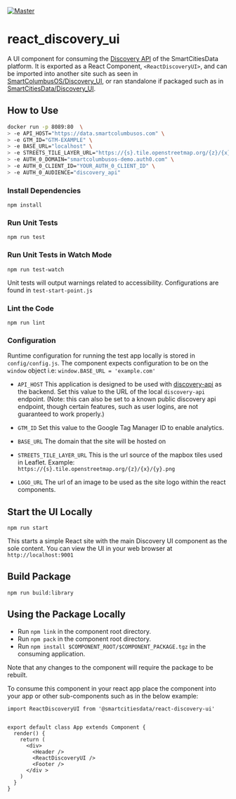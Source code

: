 [![Master](https://travis-ci.org/smartcitiesdata/react_discovery_ui.svg?branch=master)](https://travis-ci.org/smartcitiesdata/react_discovery_ui)

# react_discovery_ui

A UI component for consuming the [Discovery API](https://github.com/smartcitiesdata/discovery_api) of the SmartCitiesData platform. It is exported as a React Component, `<ReactDiscoveryUI>`, and can be imported into another site such as seen in [SmartColumbusOS/Discovery_UI](https://github.com/SmartColumbusOS/discovery_ui), or ran standalone if packaged such as in [SmartCitiesData/Discovery_UI](https://github.com/smartcitiesdata/discovery_ui).

## How to Use

```bash
docker run -p 8089:80  \
> -e API_HOST="https://data.smartcolumbusos.com" \
> -e GTM_ID="GTM-EXAMPLE" \
> -e BASE_URL="localhost" \
> -e STREETS_TILE_LAYER_URL="https://{s}.tile.openstreetmap.org/{z}/{x}/{y}.png" \
> -e AUTH_0_DOMAIN="smartcolumbusos-demo.auth0.com" \
> -e AUTH_0_CLIENT_ID="YOUR_AUTH_0_CLIENT_ID" \
> -e AUTH_0_AUDIENCE="discovery_api"
````

### Install Dependencies

`npm install`

### Run Unit Tests

`npm run test`

### Run Unit Tests in Watch Mode

`npm run test-watch`

Unit tests will output warnings related to accessibility. Configurations
are found in `test-start-point.js`

### Lint the Code

`npm run lint`

### Configuration

Runtime configuration for running the test app locally is stored in `config/config.js`. The component expects configuration to be on the `window` object i.e: `window.BASE_URL = 'example.com'`

- `API_HOST`
  This application is designed to be used with [discovery-api](https://github.com/smartcitiesdata/discovery_api) as the backend. Set this value to the URL of the local `discovery-api` endpoint. (Note: this can also be set to a known public discovery api endpoint, though certain features, such as user logins, are not guaranteed to work properly.)

- `GTM_ID`
  Set this value to the Google Tag Manager ID to enable analytics.

- `BASE_URL`
  The domain that the site will be hosted on

- `STREETS_TILE_LAYER_URL`
  This is the url source of the mapbox tiles used in Leaflet. Example: `https://{s}.tile.openstreetmap.org/{z}/{x}/{y}.png`

- `LOGO_URL`
  The url of an image to be used as the site logo within the react components.

## Start the UI Locally

`npm run start`

This starts a simple React site with the main Discovery UI component as the sole content. You can view the UI in your web browser at `http://localhost:9001`

## Build Package

`npm run build:library`

## Using the Package Locally

- Run `npm link` in the component root directory.
- Run `npm pack` in the component root directory.
- Run `npm install $COMPONENT_ROOT/$COMPONENT_PACKAGE.tgz` in the consuming application.

Note that any changes to the component will require the package to be rebuilt.

To consume this component in your react app place the <ReactDiscoveryUI> component into your app or other sub-components such as in the below example:

```
import ReactDiscoveryUI from '@smartcitiesdata/react-discovery-ui'


export default class App extends Component {
  render() {
    return (
      <div>
        <Header />
        <ReactDiscoveryUI />
        <Footer />
      </div >
    )
  }
}
```
